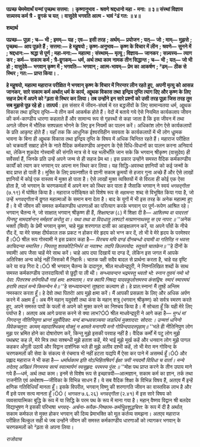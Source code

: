  **पप्रच्छ चेममेवार्थं यन्मां पृच्छथ सत्तमा: ।** **कृष्णानुभाव** **-** **श्रवणे श्रद्दधानो महा** **-** **मना: ॥ ३॥** **संस्थां विज्ञाय सन्न्यस्य कर्म त्रै** **-** **वॢगकं च यत् ।** **वासुदेवे भगवति आत्म** **-** **भावं ²ढं गत: ॥ ४॥** 

**शब्दार्थ** 

**पप्रच्छ—** **पूछा** **; च—** **भी** **; इमम्—** **यह** **; एव—** **इसी तरह** **; अर्थम्—** **प्रयोजन** **; यत्—** **जो** **; माम्—** **मुझसे** **; पृच्छथ—** **आप पूछते हैं** **;** **सत्तमा:—** **हे महॢषयो** **; कृष्ण-अनुभाव—** **कृष्ण के विचार में लीन** **; श्रवणे—** **सुनने में** **; श्रद्दधान:—** **श्रद्धा से पूर्ण** **; महा-मना:—** **महात्मा** **; संस्थाम्—** **मृत्यु** **; विज्ञाय—** **जानकर** **; सन्न्यस्य—** **त्याग कर** **; कर्म—** **सकाम कर्म** **; त्रै-वॢगकम्—** **धर्म, अर्थ तथा काम** **नामक तीन सिद्धान्त** **; च—** **भी** **; यत्—** **जो भी हो** **; वासुदेवे—** **भगवान् कृष्ण में** **; भगवति—** **भगवान्** **; आत्म-भावम्—** **प्रेम का** **आकर्षण** **; ²ढम्—** **ठीक से स्थिर** **; गत:—** **प्राप्त किया।** **.** 

**हे महॢषयो, महात्मा महाराज परीक्षित ने भगवान् कृष्ण के विचार में निरन्तर लीन रहते हुए,** **अपनी मृत्यु को आसन्न जानकर, सारे सकाम कर्म अर्थात् धर्म के कार्य, आॢथक विकास तथा** **इन्द्रिय तृप्ति त्याग दिए और कृष्ण के लिए सहज प्रेम में अपने को ²ढ़ता से स्थिर कर लिया।** **तब उन्होंने इन सारे प्रश्नों को उसी तरह पूछा जिस तरह तुम सब मुझसे पूछ रहे हो।** **तात्पर्य** : इस संसार में जीवन-संघर्ष में रत बद्धजीवों के लिए सामान्यतया धर्म, आॢथक विकास तथा इन्द्रिय तृप्ति—ये तीन कर्म आकर्षक होते हैं। वेदों में बताये गये ऐसे नियमित कार्यकलाप जीवन की कर्म-काण्डीय धारणा कहलाते हैं और सामान्य रूप से गृहस्थों से कहा जाता है कि इस जीवन में तथा अगले जीवन में भौतिक सश्पन्नता भोगने के लिए इन नियमों का पालन करें। अधिकांश लोग ऐसे कार्यकलापों के प्रति आकृष्ट होते हैं। यहाँ तक कि आधुनिक ईश्वरविहीन सवयता के कार्यकलापों में भी लोग धाॢमक भावना के बिना ही आॢथक विकास तथा इन्द्रिय तृप्ति के विषय में अधिक चिन्तित रहते हैं। महाराज परीक्षित को चक्रवर्ती सम्राट होने के नाते वैदिक कर्मकाण्डीय अनुभाग के ऐसे विधि-विधानों का पालन करना अनिवार्य था, लेकिन शुकदेव गोस्वामी की संगति मात्र से वे यह भलीभाँति जान सके कि भगवान् श्रीकृष्ण (वासुदेव) ही सर्वेसर्वा हैं, जिनके प्रति उन्हें अपने जन्म से ही सहज प्रेम था। इस प्रकार उन्होंने समस्त वैदिक कर्मकाण्डीय कार्यों को त्याग कर भगवान् पर अपना मन स्थिर कर लिया। यह सिद्धि-अवस्था ज्ञानियों को कई जन्मों के बाद प्राप्त हो पाती है। मुक्ति के लिए प्रयत्नशील ये ज्ञानी सकाम कॢमयों से हजार गुना अच्छे हैं और ऐसे लाखों ज्ञानियों में कोई एक वास्तव में मुक्त हो पाता है। ऐसे लाखों मुक्त व्यक्तियों में से विरला ही कोई एक ऐसा होता है, जो भगवान् के चरणकमलों में अपने मन को स्थिर कर पाता है जैसाकि भगवान् ने स्वयं *भगवद्गीता* (७.१९) में घोषित किया है। महाराज परीकि्षत को विशेष रूप से *महामना:* शब्द से विभूषित किया गया है, जो उन्हें *भगवद्गीता* में वॢणत महात्माओं के समान बना देता है। बाद के युगों में भी इस तरह के अनेक महात्मा हुए हैं। वे भी जीवन की समस्त कर्मकाण्डीय धारणाओं का परित्याग करके भगवान् पर पूर्ण-रूपेण आश्रित रहे। भगवान् चैतन्य ने, जो साक्षात् भगवान् श्रीकृष्ण ही हैं, *शिक्षाष्टक* (८) में शिक्षा दी है— *आश्लिष्य वा पादरतां पिनष्टु मामदर्शनान् मर्महतां करोतु वा।* *यथा तथा वा विदधातु लश्पटो मत्प्राणनाथस्तु स एव नापर:॥* ''अनेक भक्तों (षियों) के प्रेमी भगवान् कृष्ण, चाहे मुझ शरणागत दासी का आङ्क्षलगन करें, या अपने पाँवों के नीचे रौंद दें, या मेरे समक्ष दीर्घकाल तक प्रकट न होकर मेरे हृदय को भग्न कर दें, तो भी वे मेरे हृदय के परमेश्वर हैं।ÓÓ श्रील रूप गोस्वामी ने इस प्रकार कहा है— *विरचय मयि दण्डं दीनबन्धो दयामी वा* *गतिरिह न भवत्त: काचिदन्या ममास्ति।* *निपततु शतकोटिनिर्भरं वा नवाश्भ:* *तदपि किलपयोद: स्तूयते चातकेन॥* ''हे दीनों के स्वामी! आप जैसा चाहें मेरे साथ करें। चाहे आप दया दिखायें या दण्ड दें, लेकिन इस जगत में आपके अतिरिक्त अन्य कोई नहीं जिसको मैं निहारूँ। चातक पक्षी सदैव बादल से प्रार्थना करता है, चाहे वह वृष्टि करे या वज्र गिरा दे।ÓÓ श्री भगवान् चैतन्य के दादागुरु, श्रील माधवेन्द्रपुरी, ने निश्नलिखित शब्दों के साथ समस्त कर्मकाण्डीय उत्तरदायित्वों से छुट्टी पा ली थी।  *सन्ध्यावन्दन भद्रमस्तु भवतो भो: स्नान तुवयं नमो* *भो देवा: पितरश्च तर्पणविधौ नाहं क्षम: क्षश्यताम्।* *यत्र क्वापि निषद्य यादवकुलोत्तमस्य कंसद्विष:* *स्मारं स्मारमघं हरामि तदलं मन्ये किमन्येन मे॥* ''हे सन्ध्यावन्दन! तुश्हारा कल्याण हो। हे प्रात:स्नान! मैं तुश्हें अन्तिम नमस्कार करता हूँ। हे देवो तथा पितरो! आप मुझे क्षमा करें। मैं आपकी प्रसन्नता के लिए और अधिक अर्पण करने में अक्षम हूँ। अब मैंने महान् यदुवंशी तथा कंस के महान् शत्रु (भगवान् श्रीकृष्ण) को सर्वत्र स्मरण करते हुए, अपने समस्त पापों के फलों से अपने को मुक्त करने का निश्चय किया है। मैं सोचता हूँ कि यही मेरे लिए पर्याप्त है। अतएव अब आगे प्रयास करने से क्या लाभ?ÓÓ श्रील माधवेन्द्रपुरी ने आगे कहा है—  *मुग्धं मां निगदन्तु नीतिनिपुणा भ्रान्तं मुहुर्वैदिका:* *मन्दं बान्धवसञ्चया जडधियं मुक्तादरा: सोदरा:।* *उन्मत्तं धनिनो विवेकचतुरा: कामम् महादाश्भिकम्* *मोक्तुं न क्षामते मनागपि मनो गोविन्दपादस्पृहाम्॥* ''भले ही नीतिनिपुण लोग मुझ पर भ्रमित होने का दोषारोपण करें, किन्तु मुझे इसकी परवाह नहीं है। वैदिक कर्मों में पटु लोग मुझे पथभ्रष्ट कह लें, मेरे मित्र तथा सश्बन्धी मुझे हताश कहें, मेरे भाई मुझे मूर्ख कहें और धनवान लोग मुझे पागल कहकर अँगुली उठायें और विद्वान दार्शनिक भले ही मुझे अतीव दश्भी कहें, तो भी मेरा मन गोविन्द के चरणकमलों की सेवा के संकल्प से रंचमात्र भी नहीं हटता यद्यपि मैं ऐसा कर पाने में असमर्थ हूँ।ÓÓ और प्रह्लाद महाराज ने भी कहा है—  *धर्मार्थकाम इति योऽभिहितषिवर्ग* *ईक्षा त्रयी नयदमौ विविधा च वार्ता।* *मन्ये तदेतद् अखिलं निगमस्य सत्यं* *स्वात्मार्पणं स्वसुहृद: परमस्य पुंस:॥* ''मोक्ष पथ प्राप्त करने के तीन उपाय माने गये हैं—धर्म, अर्थ तथा काम। इनमें से विशेष रूप से इच्छात्रयी—आत्मज्ञान, सकाम कर्म का ज्ञान, तर्क तथा राजनीति एवं अर्थशाष—जीविका के विभिन्न साधन हैं। ये सब वैदिक शिक्षा के विभिन्न विषय हैं, अतएव मैं इन्हें क्षणिक गतिविधियाँ मानता हूँ। इसके विपरीत, भगवान् विष्णु की शरणागति जीवन का वास्तविक लाभ है और मैं इसे परम सत्य मानता हूँ।ÓÓ ( *भागवत* ७.६.२६) *भगवद्गीता* (२.४१) में इस सारे विषय को व्यवसायात्मिका बुद्धि के रूप में या सिद्धि के परम पथ के रूप में माना गया है। महान् वैष्णव विद्वान श्री बलदेव विद्याभूषण ने इसकी परिभाषा *भगवद्-* *अर्चना-रूपैक-निष्काम-कर्मभिॢवशुद्धचित्त:* के रूप में दी है अर्थात् सकाम कर्मफल से मुक्त होकर भगवान् की दिव्य प्रेमाभक्ति को मूल कर्तव्य समझना। अतएव महाराज परीक्षित बिल्कुल सही थे जब उन्होंने जीवन की समस्त कर्मकाण्डीय धारणाओं को त्यागकर भगवान् के चरणकमलों को ²ढ़ता से अपना लिया।  

*राजोवाच* 